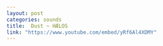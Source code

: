 ```yaml
---
layout: post
categories: sounds
title:  Dust ~ HÆLOS
link: "https://www.youtube.com/embed/yRf6Al4XDMY"
---
```

